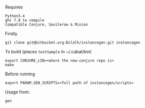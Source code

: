 Requires

	Python3.4
	ghc 7.8 to compile
	Compatible Conjure, Savilerow & Minion


Firstly

	git clone git@bitbucket.org:Bilalh/instancegen.git instancegen

To build (places `testSample` in ~/.cabal/bin)

	export CONJURE_LIB=<where the new-conjure repo is>
	make


Before running

	export PARAM_GEN_SCRIPTS=<full path of instancegen/scripts>

Usage from:

	gen
  